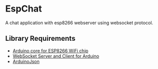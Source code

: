 # EspChat
A chat application with esp8266 webserver using websocket protocol.
## Library Requirements
- [Arduino core for ESP8266 WiFi chip](https://github.com/esp8266/Arduino)  
- [WebSocket Server and Client for Arduino](https://github.com/Links2004/arduinoWebSockets)  
- [ArduinoJson](https://github.com/bblanchon/ArduinoJson)  

